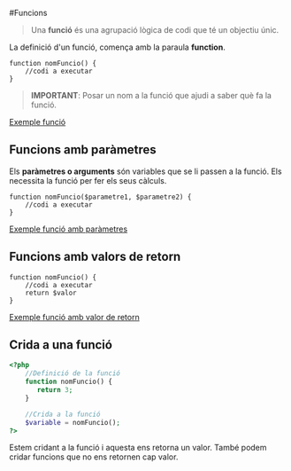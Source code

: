 <!-- notoc -->

#Funcions

> Una **funció** és una agrupació lògica de codi que té un objectiu únic.

La definició d'un funció, comença amb la paraula **function**.

```
function nomFuncio() {
    //codi a executar 
}
```

> **IMPORTANT**: Posar un nom a la funció que ajudi a saber què fa la funció.

[Exemple funció](https://www.w3schools.com/php/showphp.asp?filename=demo_function1)

## Funcions amb paràmetres

Els **paràmetres o arguments** són variables que se li passen a la funció. Els necessita la funció per fer els seus càlculs.

```
function nomFuncio($parametre1, $parametre2) {
    //codi a executar 
}
```
[Exemple funció amb paràmetres](https://www.w3schools.com/php/showphp.asp?filename=demo_function3)

## Funcions amb valors de retorn

```
function nomFuncio() {
    //codi a executar 
    return $valor
}
```

[Exemple funció amb valor de retorn](https://www.w3schools.com/php/showphp.asp?filename=demo_function5)

## Crida a una funció

```php
<?php
    //Definició de la funció
    function nomFuncio() {
       return 3;
    }

    //Crida a la funció
    $variable = nomFuncio();
?>
```

Estem cridant a la funció i aquesta ens retorna un valor.
També podem cridar funcions que no ens retornen cap valor.


